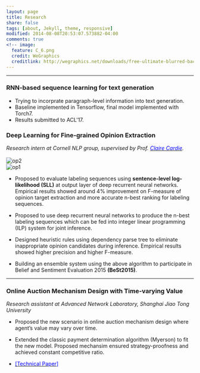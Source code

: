 ```yaml
---
layout: page
title: Research
share: false
tags: [about, Jekyll, theme, responsive]
modified: 2014-08-08T20:53:07.573882-04:00
comments: true
<!-- image:
  feature: C_6.png
  credit: WeGraphics
  creditlink: http://wegraphics.net/downloads/free-ultimate-blurred-background-pack/ -->
---
```

<!-- 
Minimal Mistakes is responsive Jekyll theme with large featured images and solid typography. As the name implies the styling is fairly minimal to make it easier for you to build on top of.   -->

 ***

### RNN-based sequence learning for text generation

* Trying to incorprate paragraph-level information into text generation.
* Baseline implemented in Tensorflow, final model implemented with Torch7.
* Results submitted to ACL'17.


### Deep Learning for Fine-grained Opinion Extraction  
_Research intern at  Cornell NLP group,  supervised by Prof. [<span style="color:blue">Claire Cardie</span>](http://www.cs.cornell.edu/home/cardie/)._ 
<br />
<br />
![op2](http://www.cs.cmu.edu/~bishan/projects/op_example_2.png)
<br />
![op1](http://www.cs.cmu.edu/~bishan/projects/op_example_1.png) 

* Proposed to evaluate labeling sequences using **sentence-level log-likelihood (SLL)** at output layer of deep recurrent neural networks. Empirical results showed around 4% improvement on F-measure of opinion target extraction and more accurate n-best ranking for labeling sequences.

* Proposed to use deep recurrent neural networks to produce the n-best labeling sequences which can be fed into integer linear programming (ILP) system for joint inference.  

* Designed heuristic rules using dependency parse tree to eliminate inappropriate opinion candidates during inference. Empirical results showed higher precision and higher F-measure. 

* Building an ensemble system using the above algorithm to participate in Belief and Sentiment Evaluation 2015 **(BeSt2015)**.

 <!-- #[Technical Report -->


<!-- * Responsive templates. Looking good on mobile, tablet, and desktop.
* Gracefully degrading in older browsers. Compatible with Internet Explorer 8+ and all modern browsers.
* Minimal embellishments -- content first.
* Optional large feature images for posts and pages.
* Simple and clear permalink structure.
* [Custom 404 page](http://mmistakes.github.io/minimal-mistakes/404.html) to get you started.
* Support for Disqus Comments

<a markdown="0" href="{{ site.url }}/theme-setup" class="btn">Install Minimal Mistakes Theme</a>
 -->

 ***

### Online Auction Mechanism Design with Time-varying Value
_Research assistant at  Advanced Network Laboratory, Shanghai Jiao Tong University_       

* Proposed the new scenario in online auction mechanism design where agent’s value may vary over time.

* Extended the classic payment determination algorithm (Myerson) to fit the new model. Proposed mechansim ensured strategy-proofness and achieved constant competitive ratio.

* <a href="/papers/techPaper.pdf" target="_blank"><span style="color:blue">[Technical Paper]</span></a>


